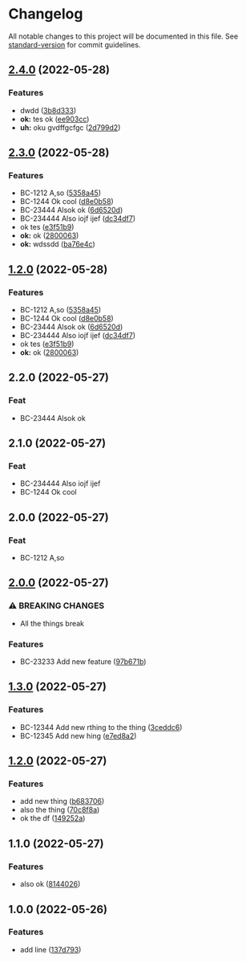 # Changelog

All notable changes to this project will be documented in this file. See [standard-version](https://github.com/conventional-changelog/standard-version) for commit guidelines.

## [2.4.0](https://github.com/betterPT/release-please-test2/compare/v2.3.0...v2.4.0) (2022-05-28)


### Features

* dwdd ([3b8d333](https://github.com/betterPT/release-please-test2/commit/3b8d33320f2197255c82cbeb5a9c1cf15c9cec92))
* **ok:** tes ok ([ee903cc](https://github.com/betterPT/release-please-test2/commit/ee903cc82a97464bc67b24c298607a9d147862e6))
* **uh:** oku gvdffgcfgc ([2d799d2](https://github.com/betterPT/release-please-test2/commit/2d799d23b7f33bae2ad11cc43cfe8549f0832a02))

## [2.3.0](https://github.com/betterPT/release-please-test2/compare/v2.0.0...v2.3.0) (2022-05-28)


### Features

* BC-1212 A,so ([5358a45](https://github.com/betterPT/release-please-test2/commit/5358a45eaa7f24ab77f312528b9ef4589fe3919c))
* BC-1244 Ok cool ([d8e0b58](https://github.com/betterPT/release-please-test2/commit/d8e0b58dddc72cfe44009c86071c90df5a29efdf))
* BC-23444 Alsok ok ([6d6520d](https://github.com/betterPT/release-please-test2/commit/6d6520dc8c046f678afa0367ee1a4a4ba6215f5f))
* BC-234444 Also iojf ijef ([dc34df7](https://github.com/betterPT/release-please-test2/commit/dc34df7a44ededa3bce65283763c41d727168d95))
* ok tes ([e3f51b9](https://github.com/betterPT/release-please-test2/commit/e3f51b968cad2ddfb57d541bdcc9410d69e88a90))
* **ok:** ok ([2800063](https://github.com/betterPT/release-please-test2/commit/28000632dc5071fea3617bed817222c55ec92e38))
* **ok:** wdssdd ([ba76e4c](https://github.com/betterPT/release-please-test2/commit/ba76e4ccfec5526bce0664f8ced26ba8c5a69b84))

## [1.2.0](https://github.com/betterPT/release-please-test2/compare/v2.0.0...v1.2.0) (2022-05-28)


### Features

* BC-1212 A,so ([5358a45](https://github.com/betterPT/release-please-test2/commit/5358a45eaa7f24ab77f312528b9ef4589fe3919c))
* BC-1244 Ok cool ([d8e0b58](https://github.com/betterPT/release-please-test2/commit/d8e0b58dddc72cfe44009c86071c90df5a29efdf))
* BC-23444 Alsok ok ([6d6520d](https://github.com/betterPT/release-please-test2/commit/6d6520dc8c046f678afa0367ee1a4a4ba6215f5f))
* BC-234444 Also iojf ijef ([dc34df7](https://github.com/betterPT/release-please-test2/commit/dc34df7a44ededa3bce65283763c41d727168d95))
* ok tes ([e3f51b9](https://github.com/betterPT/release-please-test2/commit/e3f51b968cad2ddfb57d541bdcc9410d69e88a90))
* **ok:** ok ([2800063](https://github.com/betterPT/release-please-test2/commit/28000632dc5071fea3617bed817222c55ec92e38))

## 2.2.0 (2022-05-27)

### Feat

- BC-23444 Alsok ok

## 2.1.0 (2022-05-27)

### Feat

- BC-234444 Also iojf ijef
- BC-1244 Ok cool

## 2.0.0 (2022-05-27)

### Feat

- BC-1212 A,so

## [2.0.0](https://github.com/betterPT/release-please-test2/compare/v1.3.0...v2.0.0) (2022-05-27)


### ⚠ BREAKING CHANGES

* All the things break

### Features

* BC-23233 Add new feature ([97b671b](https://github.com/betterPT/release-please-test2/commit/97b671b42523fabe930efb0bbbd0641331872c9f))

## [1.3.0](https://github.com/betterPT/release-please-test2/compare/v1.2.0...v1.3.0) (2022-05-27)


### Features

* BC-12344 Add new rthing to the thing ([3ceddc6](https://github.com/betterPT/release-please-test2/commit/3ceddc6b19edba911c87a38d7c1316487b144c6d))
* BC-12345 Add new hing ([e7ed8a2](https://github.com/betterPT/release-please-test2/commit/e7ed8a274c868187c6f57abd8b30d65bd746906a))

## [1.2.0](https://github.com/betterPT/release-please-test2/compare/v1.1.0...v1.2.0) (2022-05-27)


### Features

* add new thing ([b683706](https://github.com/betterPT/release-please-test2/commit/b683706c44f82f503f863f1bce21f3a2675054f4))
* also the thing ([70c8f8a](https://github.com/betterPT/release-please-test2/commit/70c8f8a3ee6519ddfd70a66b4c5513e9f1df4a41))
* ok the df ([149252a](https://github.com/betterPT/release-please-test2/commit/149252adc8ba427606dd286c00a0b92d7cc5b1ce))

## 1.1.0 (2022-05-27)
### Features

* also ok ([8144026](https://github.com/betterPT/release-please-test2/commit/8144026f0ed07a26535a710ac7685d52f6cb1426))




## 1.0.0 (2022-05-26)
### Features

* add line ([137d793](https://github.com/betterpt/release-please-test2/commit/137d793815404f3604b956d34cf0c0ad0feaf310))

